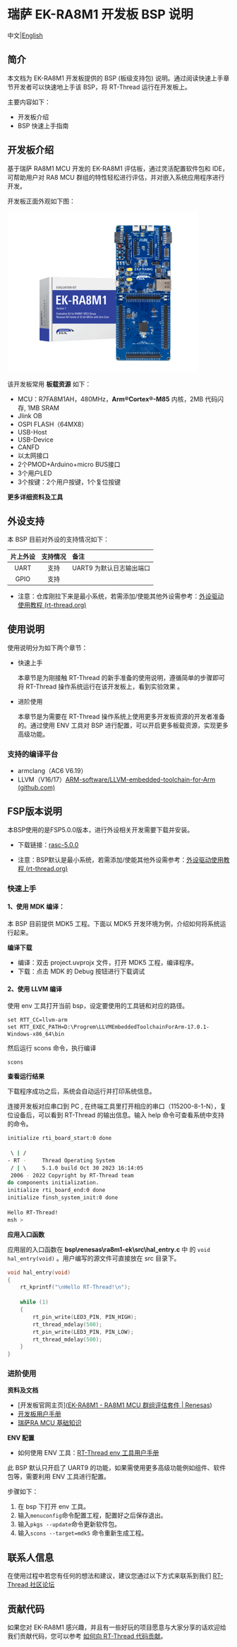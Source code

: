 # 瑞萨 EK-RA8M1 开发板 BSP 说明

中文|[English](README_EN.md)

## 简介

本文档为 EK-RA8M1 开发板提供的 BSP (板级支持包) 说明。通过阅读快速上手章节开发者可以快速地上手该 BSP，将 RT-Thread 运行在开发板上。

主要内容如下：

- 开发板介绍
- BSP 快速上手指南

## 开发板介绍

基于瑞萨 RA8M1 MCU 开发的 EK-RA8M1 评估板，通过灵活配置软件包和 IDE，可帮助用户对 RA8 MCU 群组的特性轻松进行评估，并对嵌入系统应用程序进行开发。

开发板正面外观如下图： 

![](docs/picture/front.png)

该开发板常用 **板载资源** 如下：

- MCU：R7FA8M1AH，480MHz，**Arm®Cortex®-M85** 内核，2MB 代码闪存, 1MB SRAM
- Jlink OB
- OSPI FLASH（64MX8）
- USB-Host
- USB-Device
- CANFD
- 以太网接口
- 2个PMOD+Arduino+micro BUS接口
- 3个用户LED
- 3个按键：2个用户按键，1个复位按键

**更多详细资料及工具**

## 外设支持

本 BSP 目前对外设的支持情况如下：

| **片上外设** | **支持情况** | **备注** |
| :----------------: | :----------------: | :------------- |
| UART               | 支持               | UART9 为默认日志输出端口 |
| GPIO               | 支持               |                |

* 注意：仓库刚拉下来是最小系统，若需添加/使能其他外设需参考：[外设驱动使用教程 (rt-thread.org)](https://www.rt-thread.org/document/site/#/rt-thread-version/rt-thread-standard/tutorial/make-bsp/renesas-ra/RA系列BSP外设驱动使用教程)

## 使用说明

使用说明分为如下两个章节：

- 快速上手

  本章节是为刚接触 RT-Thread 的新手准备的使用说明，遵循简单的步骤即可将 RT-Thread 操作系统运行在该开发板上，看到实验效果 。
  
- 进阶使用

  本章节是为需要在 RT-Thread 操作系统上使用更多开发板资源的开发者准备的。通过使用 ENV 工具对 BSP 进行配置，可以开启更多板载资源，实现更多高级功能。

### 支持的编译平台

* armclang（AC6 V6.19）
* LLVM（V16/17）[ARM-software/LLVM-embedded-toolchain-for-Arm (github.com)](https://github.com/ARM-software/LLVM-embedded-toolchain-for-Arm/releases/tag/release-17.0.1)

## FSP版本说明

本BSP使用的是FSP5.0.0版本，进行外设相关开发需要下载并安装。

* 下载链接：[rasc-5.0.0](https://github.com/renesas/fsp/releases/download/v5.0.0/setup_fsp_v5_0_0_rasc_v2023-10.exe)

* 注意：BSP默认是最小系统，若需添加/使能其他外设需参考：[外设驱动使用教程 (rt-thread.org)](https://www.rt-thread.org/document/site/#/rt-thread-version/rt-thread-standard/tutorial/make-bsp/renesas-ra/RA系列BSP外设驱动使用教程)

### 快速上手

#### 1、使用 MDK 编译：

本 BSP 目前提供 MDK5 工程。下面以 MDK5 开发环境为例，介绍如何将系统运行起来。

**编译下载**

- 编译：双击 project.uvprojx 文件，打开 MDK5 工程，编译程序。
- 下载：点击 MDK 的 Debug 按钮进行下载调试

#### 2、使用 LLVM 编译

使用 env 工具打开当前 bsp，设定要使用的工具链和对应的路径。

```shell
set RTT_CC=llvm-arm
set RTT_EXEC_PATH=D:\Progrem\LLVMEmbeddedToolchainForArm-17.0.1-Windows-x86_64\bin
```

然后运行 scons 命令，执行编译

```shell
scons
```

**查看运行结果**

下载程序成功之后，系统会自动运行并打印系统信息。

连接开发板对应串口到 PC , 在终端工具里打开相应的串口（115200-8-1-N），复位设备后，可以看到 RT-Thread 的输出信息。输入 help 命令可查看系统中支持的命令。

```bash
initialize rti_board_start:0 done

 \ | /
- RT -     Thread Operating System
 / | \     5.1.0 build Oct 30 2023 16:14:05
 2006 - 2022 Copyright by RT-Thread team
do components initialization.
initialize rti_board_end:0 done
initialize finsh_system_init:0 done

Hello RT-Thread!
msh >
```

**应用入口函数**

应用层的入口函数在 **bsp\renesas\ra8m1-ek\src\hal_entry.c** 中 的 `void hal_entry(void)` 。用户编写的源文件可直接放在 src 目录下。

```c
void hal_entry(void)
{
    rt_kprintf("\nHello RT-Thread!\n");

    while (1)
    {
        rt_pin_write(LED3_PIN, PIN_HIGH);
        rt_thread_mdelay(500);
        rt_pin_write(LED3_PIN, PIN_LOW);
        rt_thread_mdelay(500);
    }
}
```

### 进阶使用

**资料及文档**

- [开发板官网主页]([EK-RA8M1 - RA8M1 MCU 群组评估套件 | Renesas](https://www.renesas.cn/cn/zh/products/microcontrollers-microprocessors/ra-cortex-m-mcus/ek-ra8m1-evaluation-kit-ra8m1-mcu-group))
- [开发板用户手册](https://www.renesas.cn/cn/zh/document/mat/ek-ra8m1-users-manual?r=25448206)
- [瑞萨RA MCU 基础知识](https://www2.renesas.cn/cn/zh/document/gde/1520091)

**ENV 配置**

- 如何使用 ENV 工具：[RT-Thread env 工具用户手册](https://www.rt-thread.org/document/site/#/development-tools/env/env)

此 BSP 默认只开启了 UART9 的功能，如果需使用更多高级功能例如组件、软件包等，需要利用 ENV 工具进行配置。

步骤如下：
1. 在 bsp 下打开 env 工具。
2. 输入`menuconfig`命令配置工程，配置好之后保存退出。
3. 输入`pkgs --update`命令更新软件包。
4. 输入`scons --target=mdk5` 命令重新生成工程。 

## 联系人信息

在使用过程中若您有任何的想法和建议，建议您通过以下方式来联系到我们  [RT-Thread 社区论坛](https://club.rt-thread.org/)

## 贡献代码

如果您对  EK-RA8M1 感兴趣，并且有一些好玩的项目愿意与大家分享的话欢迎给我们贡献代码，您可以参考 [如何向 RT-Thread 代码贡献](https://www.rt-thread.org/document/site/#/rt-thread-version/rt-thread-standard/development-guide/github/github)。
